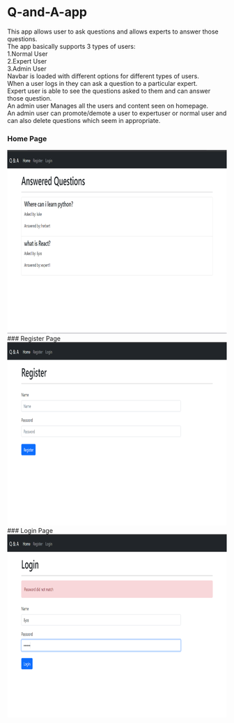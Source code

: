 # Q-and-A-app
This app allows user to ask questions and allows experts to answer those questions.<br/>
The app basically supports 3 types of users:<br/>
1.Normal User<br/>
2.Expert User<br/>
3.Admin User<br/>
Navbar is loaded with different options for different types of users.<br/>
When a user logs in they can ask a question to a particular expert.<br/>
Expert user is able to see the questions asked to them and can answer those question.<br/>
An admin user Manages all the users and content seen on homepage.<br/>
An admin user can promote/demote a user to expertuser or normal user and can also delete questions which seem in appropriate.<br/>

### Home Page
<center><img src="https://github.com/ilyasdabholkar/Q-and-A-app/blob/main/images/Home.PNG" width="800" height="420" alt="unable to load image"></center>
### Register Page
<img src="https://github.com/ilyasdabholkar/Q-and-A-app/blob/main/images/Register.PNG" width="800" height="420" alt="unable to load image">
### Login Page
<img src="https://github.com/ilyasdabholkar/Q-and-A-app/blob/main/images/Login.PNG" width="800" height="420" alt="unable to load image">
